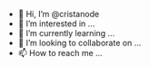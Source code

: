 - 👋 Hi, I’m @cristanode
- 👀 I’m interested in ...
- 🌱 I’m currently learning ...
- 💞️ I’m looking to collaborate on ...
- 📫 How to reach me ...

<!---
cristanode/cristanode is a ✨ special ✨ repository because its `README.md` (this file) appears on your GitHub profile.
You can click the Preview link to take a look at your changes.
--->
